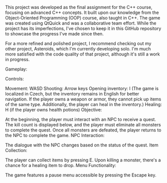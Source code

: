 This project was developed as the final assignment for the C++ course, focusing on advanced C++ concepts. It built upon our knowledge from the Object-Oriented Programming (OOP) course, also taught in C++. The game was created using QtQuick and was a collaborative team effort. While the project has its imperfections, I've chosen to keep it in this GitHub repository to showcase the progress I've made since then.

For a more refined and polished project, I recommend checking out my other project, Asteroids, which I'm currently developing solo. I'm much more satisfied with the code quality of that project, although it's still a work in progress.

Gameplay:

Controls:

Movement: WASD
Shooting: Arrow keys
Opening inventory: I (The game is localized in Czech, but the inventory remains in English for better navigation. If the player owns a weapon or armor, they cannot pick up items of the same type. Additionally, the player can heal in the inventory.)
Healing: H (if the player owns health potions)
Objective:

At the beginning, the player must interact with an NPC to receive a quest.
The kill count is displayed below, and the player must eliminate all monsters to complete the quest.
Once all monsters are defeated, the player returns to the NPC to complete the game.
NPC Interaction:

The dialogue with the NPC changes based on the status of the quest.
Item Collection:

The player can collect items by pressing E.
Upon killing a monster, there's a chance for a healing item to drop.
Menu Functionality:

The game features a pause menu accessible by pressing the Escape key.
